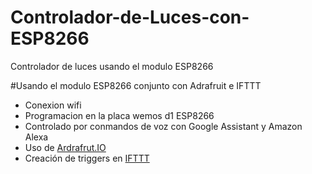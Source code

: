 # Controlador-de-Luces-con-ESP8266

Controlador de luces usando el modulo ESP8266

#Usando el modulo ESP8266 conjunto con Adrafruit e IFTTT

- Conexion wifi
- Programacion en la placa wemos d1 ESP8266
- Controlado por conmandos de voz con Google Assistant y Amazon Alexa
- Uso de [Ardrafrut.IO](https://io.adafruit.com/)
- Creación de triggers en [IFTTT](https://ifttt.com/)
